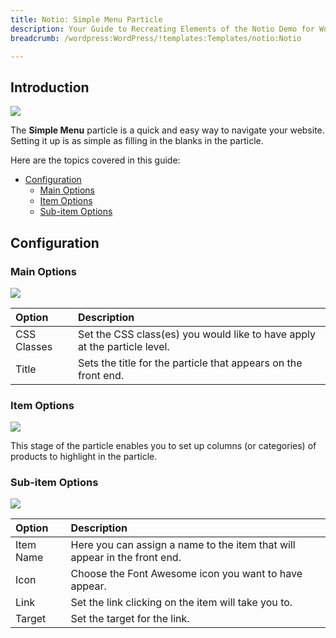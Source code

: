 ```yaml
---
title: Notio: Simple Menu Particle
description: Your Guide to Recreating Elements of the Notio Demo for WordPress
breadcrumb: /wordpress:WordPress/!templates:Templates/notio:Notio

---
```


## Introduction

![](assets/particle_simplemenu1.jpeg)

The **Simple Menu** particle is a quick and easy way to navigate your website. Setting it up is as simple as filling in the blanks in the particle.

Here are the topics covered in this guide:

* [Configuration](#configuration)
    - [Main Options](#main-options)
    - [Item Options](#item-options)
    - [Sub-item Options](#sub-item-options)

## Configuration

### Main Options 

![](assets/particle_simplemenu2.jpeg)

| Option      | Description                                                               |
| :-----      | :-----                                                                    |
| CSS Classes | Set the CSS class(es) you would like to have apply at the particle level. |
| Title       | Sets the title for the particle that appears on the front end.            |

### Item Options 

![](assets/particle_simplemenu3.jpeg)

This stage of the particle enables you to set up columns (or categories) of products to highlight in the particle.

### Sub-item Options 

![](assets/particle_simplemenu4.jpeg)

| Option    | Description                                                               |
| :-----    | :-----                                                                    |
| Item Name | Here you can assign a name to the item that will appear in the front end. |
| Icon      | Choose the Font Awesome icon you want to have appear.                     |
| Link      | Set the link clicking on the item will take you to.                       |
| Target    | Set the target for the link.                                              |